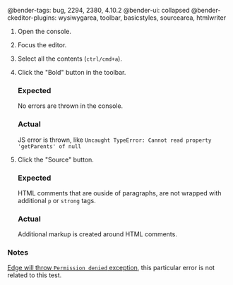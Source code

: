 @bender-tags: bug, 2294, 2380, 4.10.2
@bender-ui: collapsed
@bender-ckeditor-plugins: wysiwygarea, toolbar, basicstyles, sourcearea, htmlwriter

1. Open the console.
1. Focus the editor.
1. Select all the contents (`ctrl/cmd+a`).
1. Click the "Bold" button in the toolbar.

	### Expected

	No errors are thrown in the console.

	### Actual

	JS error is thrown, like `Uncaught TypeError: Cannot read property 'getParents' of null`

1. Click the "Source" button.

	### Expected

	HTML comments that are ouside of paragraphs, are not wrapped with additional `p` or `strong` tags.

	### Actual

	Additional markup is created around HTML comments.

### Notes

[Edge will throw `Permission denied` exception](https://github.com/ckeditor/ckeditor-dev/issues/2035), this particular error is not related to this test.